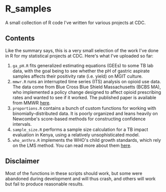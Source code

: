 # R_samples
A small collection of R code I've written for various projects at CDC.

## Contents
Like the summary says, this is a very small selection of the work I've done in R for my statistical projects at CDC. Here's what I've uploaded so far:

1. `ga_pH.R` fits generalized estimating equations (GEEs) to some TB lab data, with the goal being to see whether the pH of gastric aspirate samples affects their positivity rate (i.e. yield) on MGIT culture. 
2. `mmwr.R` runs an interrupted time series (ITS) analysis on opioid use data. The data come from Blue Cross Blue Shield Massachusetts (BCBS MA), who implemented a policy change designed to affect opioid prescribing rates and wanted to see if it worked. The published paper is available from MMWR [here](https://www.cdc.gov/mmwr/volumes/65/wr/mm6541a1.htm).
3. `proportions.R` contains a bunch of custom functions for working with binomially-distributed data. It is poorly organized and leans heavily on Newcombe's score-based methods for constructing confidence intervals.
4. `sample_size.R` performs a sample size calculation for a TB impact evaluation in Kenya, using a relatively unsophisticated model. 
5. `who_anthro.R` implements the WHO's child growth standards, which rely on the LMS method. You can read more about them [here](http://cdrwww.who.int/childgrowth/publications/ca_symposium_comparison/en/). 

## Disclaimer
Most of the functions in these scripts should work, but some were abandoned during development and will thus crash, and others will work but fail to produce reasonable results.
